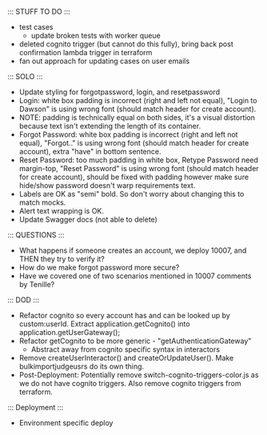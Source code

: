 ::: STUFF TO DO :::
- test cases
  - update broken tests with worker queue
- deleted cognito trigger (but cannot do this fully), bring back post confirmation lambda trigger in terraform
- fan out approach for updating cases on user emails

::: SOLO :::
- Update styling for forgotpassword, login, and resetpassword
 - Login: white box padding is incorrect (right and left not equal), "Login to Dawson" is using wrong font (should match header for create account).
  - NOTE: padding is technically equal on both sides, it's a visual distortion because text isn't extending the length of its container.
 - Forgot Password: white box padding is incorrect (right and left not equal), "Forgot.." is using wrong font (should match header for create account), extra "have" in bottom sentence.
 - Reset Password: too much padding in white box, Retype Password need margin-top, "Reset Password" is using wrong font (should match header for create account), should be fixed with padding however make sure hide/show password doesn't warp requirements text.
 - Labels are OK as "semi" bold. So don't worry about changing this to match mocks.
 - Alert text wrapping is OK.
- Update Swagger docs (not able to delete)


::: QUESTIONS :::
- What happens if someone creates an account, we deploy 10007, and THEN they try to verify it?
- How do we make forgot password more secure? 
- Have we covered one of two scenarios mentioned in 10007 comments by Tenille?


::: DOD :::
- Refactor cognito so every account has and can be looked up by custom:userId. Extract application.getCognito() into application.getUserGateway();
- Refactor getCognito to be more generic - "getAuthenticationGateway"
  - Abstract away from cognito specific syntax in interactors
- Remove createUserInteractor() and createOrUpdateUser(). Make bulkimportjudgeusrs do its own thing.
- Post-Deployment: Potentially remove switch-cognito-triggers-color.js as we do not have cognito triggers. Also remove cognito triggers from terraform.


::: Deployment :::
- Environment specific deploy
